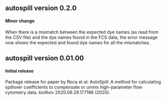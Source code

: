 
## autospill version 0.2.0

#### Minor change

When there is a mismatch between the expected dye names (as read from the CSV 
file) and the dye names found in the FCS data, the error message now shows the 
expected and found dye names for all the mismatches.


## autospill version 0.01.00

#### Initial release

Package release for paper by Roca et al: AutoSpill: A method for calculating 
spillover coefficients to compensate or unmix high-parameter flow cytometry 
data. bioRxiv 2020.06.29.177196 (2020).

